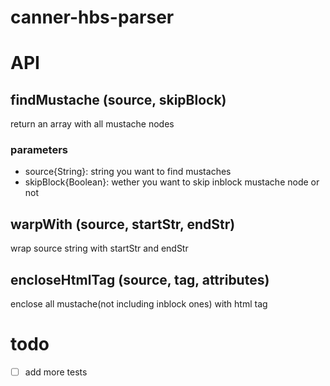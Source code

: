 # canner-hbs-parser
# API
## findMustache (source, skipBlock)
return an array with all mustache nodes
### parameters
*	source{String}: string you want to find mustaches
*	skipBlock{Boolean}: wether you want to skip inblock mustache node or not

## warpWith (source, startStr, endStr)
wrap source string with startStr and endStr

## encloseHtmlTag (source, tag, attributes)
enclose all mustache(not including inblock ones) with html tag

# todo
- [ ] add more tests